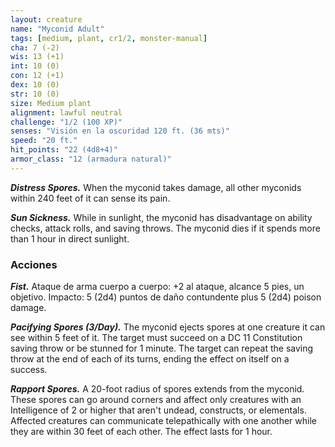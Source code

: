 ```yaml
---
layout: creature
name: "Myconid Adult"
tags: [medium, plant, cr1/2, monster-manual]
cha: 7 (-2)
wis: 13 (+1)
int: 10 (0)
con: 12 (+1)
dex: 10 (0)
str: 10 (0)
size: Medium plant
alignment: lawful neutral
challenge: "1/2 (100 XP)"
senses: "Visión en la oscuridad 120 ft. (36 mts)"
speed: "20 ft."
hit_points: "22 (4d8+4)"
armor_class: "12 (armadura natural)"
---
```


***Distress Spores.*** When the myconid takes damage, all other myconids within 240 feet of it can sense its pain.

***Sun Sickness.*** While in sunlight, the myconid has disadvantage on ability checks, attack rolls, and saving throws. The myconid dies if it spends more than 1 hour in direct sunlight.

### Acciones

***Fist.*** Ataque de arma cuerpo a cuerpo: +2 al ataque, alcance 5 pies, un objetivo. Impacto: 5 (2d4) puntos de daño contundente plus 5 (2d4) poison damage.

***Pacifying Spores (3/Day).*** The myconid ejects spores at one creature it can see within 5 feet of it. The target must succeed on a DC 11 Constitution saving throw or be stunned for 1 minute. The target can repeat the saving throw at the end of each of its turns, ending the effect on itself on a success.

***Rapport Spores.*** A 20-foot radius of spores extends from the myconid. These spores can go around corners and affect only creatures with an Intelligence of 2 or higher that aren't undead, constructs, or elementals. Affected creatures can communicate telepathically with one another while they are within 30 feet of each other. The effect lasts for 1 hour.
